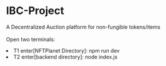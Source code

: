 # IBC-Project
A Decentralized Auction platform for non-fungible tokens/items
<br>
<br>
Open two terminals:
<br>
<li>T1 enter[NFTPlanet Directory]: npm run dev<br>
<li>T2 enter[backend directory]: node index.js

